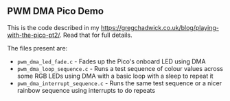 PWM DMA Pico Demo
-----------------

This is the code described in my https://gregchadwick.co.uk/blog/playing-with-the-pico-pt2/. Read that for
full details.

The files present are:

* `pwm_dma_led_fade.c` - Fades up the Pico's onboard LED using DMA
* `pwm_dma_loop_sequence.c` - Runs a test sequence of colour values across some
  RGB LEDs using DMA with a basic loop with a sleep to repeat it
* `pwm_dma_interrupt_sequence.c` - Runs the same test sequence or a nicer
  rainbow sequence using interrupts to do repeats


